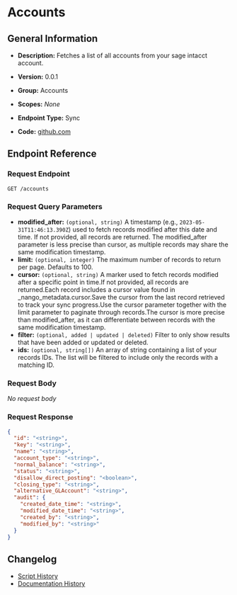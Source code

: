 <!-- BEGIN GENERATED CONTENT -->
# Accounts

## General Information

- **Description:** Fetches a list of all accounts from your sage intacct account.

- **Version:** 0.0.1
- **Group:** Accounts
- **Scopes:** _None_
- **Endpoint Type:** Sync
- **Code:** [github.com](https://github.com/NangoHQ/integration-templates/tree/main/integrations/sage-intacct-oauth/syncs/accounts.ts)


## Endpoint Reference

### Request Endpoint

`GET /accounts`

### Request Query Parameters

- **modified_after:** `(optional, string)` A timestamp (e.g., `2023-05-31T11:46:13.390Z`) used to fetch records modified after this date and time. If not provided, all records are returned. The modified_after parameter is less precise than cursor, as multiple records may share the same modification timestamp.
- **limit:** `(optional, integer)` The maximum number of records to return per page. Defaults to 100.
- **cursor:** `(optional, string)` A marker used to fetch records modified after a specific point in time.If not provided, all records are returned.Each record includes a cursor value found in _nango_metadata.cursor.Save the cursor from the last record retrieved to track your sync progress.Use the cursor parameter together with the limit parameter to paginate through records.The cursor is more precise than modified_after, as it can differentiate between records with the same modification timestamp.
- **filter:** `(optional, added | updated | deleted)` Filter to only show results that have been added or updated or deleted.
- **ids:** `(optional, string[])` An array of string containing a list of your records IDs. The list will be filtered to include only the records with a matching ID.

### Request Body

_No request body_

### Request Response

```json
{
  "id": "<string>",
  "key": "<string>",
  "name": "<string>",
  "account_type": "<string>",
  "normal_balance": "<string>",
  "status": "<string>",
  "disallow_direct_posting": "<boolean>",
  "closing_type": "<string>",
  "alternative_GLAccount": "<string>",
  "audit": {
    "created_date_time": "<string>",
    "modified_date_time": "<string>",
    "created_by": "<string>",
    "modified_by": "<string>"
  }
}
```

## Changelog

- [Script History](https://github.com/NangoHQ/integration-templates/commits/main/integrations/sage-intacct-oauth/syncs/accounts.ts)
- [Documentation History](https://github.com/NangoHQ/integration-templates/commits/main/integrations/sage-intacct-oauth/syncs/accounts.md)

<!-- END  GENERATED CONTENT -->


